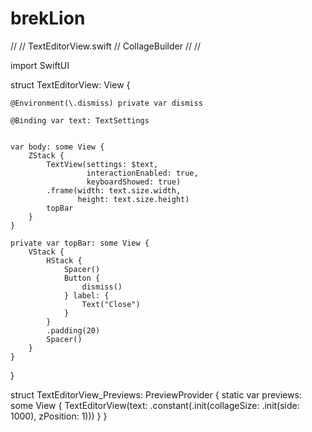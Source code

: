 # brekLion

//
//  TextEditorView.swift
//  CollageBuilder
//
//

import SwiftUI

struct TextEditorView: View {
    
    @Environment(\.dismiss) private var dismiss
    
    @Binding var text: TextSettings
    
    
    var body: some View {
        ZStack {
            TextView(settings: $text,
                     interactionEnabled: true,
                     keyboardShowed: true)
            .frame(width: text.size.width,
                   height: text.size.height)
            topBar
        }
    }
    
    private var topBar: some View {
        VStack {
            HStack {
                Spacer()
                Button {
                    dismiss()
                } label: {
                    Text("Close")
                }
            }
            .padding(20)
            Spacer()
        }
    }
}

struct TextEditorView_Previews: PreviewProvider {
    static var previews: some View {
        TextEditorView(text: .constant(.init(collageSize: .init(side: 1000),
                                             zPosition: 1)))
    }
}
